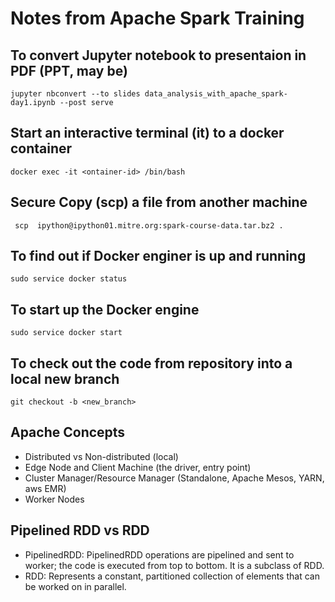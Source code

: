 # Notes from Apache Spark Training
## To convert Jupyter notebook to presentaion in PDF (PPT, may be)
`jupyter nbconvert --to slides data_analysis_with_apache_spark-day1.ipynb --post serve`
## Start an interactive terminal (it) to a docker container
`docker exec -it <ontainer-id> /bin/bash`
## Secure Copy  (scp) a file from another machine
` scp  ipython@ipython01.mitre.org:spark-course-data.tar.bz2 .`
## To find out if Docker enginer is up and running
`sudo service docker status`
## To start up the Docker engine
`sudo service docker start `
## To check out the code from repository into a local new branch
`git checkout -b <new_branch>`
## Apache Concepts 
- Distributed vs Non-distributed (local)
- Edge Node and Client Machine (the driver, entry point)
- Cluster Manager/Resource Manager (Standalone, Apache Mesos, YARN, aws EMR)
- Worker Nodes
## Pipelined RDD vs RDD
- PipelinedRDD: PipelinedRDD operations are pipelined and sent to worker; the code is executed from top to bottom. It is a subclass of RDD.
- RDD: Represents a constant, partitioned collection of elements that can be worked on in parallel.


